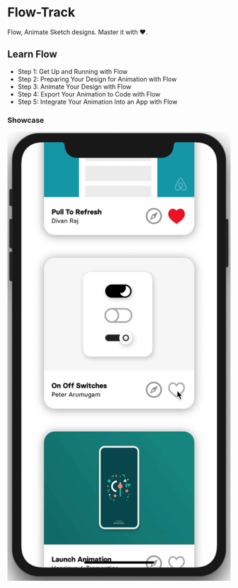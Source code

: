 # Flow-Track
Flow, Animate Sketch designs. Master it with ❤️.

## Learn Flow

* Step 1: Get Up and Running with Flow
* Step 2: Preparing Your Design for Animation with Flow
* Step 3: Animate Your Design with Flow
* Step 4: Export Your Animation to Code with Flow
* Step 5: Integrate Your Animation Into an App with Flow

### Showcase

![Learn Flow Showcase](./LearnFlow/LearnFlow.gif)